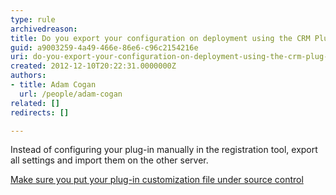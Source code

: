 ```yaml
---
type: rule
archivedreason: 
title: Do you export your configuration on deployment using the CRM Plug-in Registration Tool?
guid: a9003259-4a49-466e-86e6-c96c2154216e
uri: do-you-export-your-configuration-on-deployment-using-the-crm-plug-in-registration-tool
created: 2012-12-10T20:22:31.0000000Z
authors:
- title: Adam Cogan
  url: /people/adam-cogan
related: []
redirects: []

---
```


Instead of configuring your plug-in manually in the registration tool, export all           settings and import them on the other server.

<!--endintro-->

[Make sure you put your plug-in customization file under source control](/do-you-put-your-exported-customizations-and-your-plug-in-customization-under-source-control-during-deployment)
